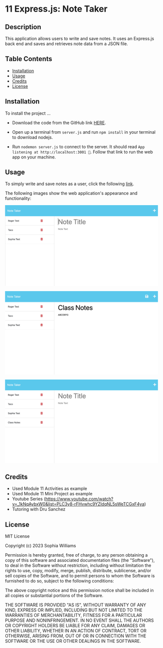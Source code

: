 # 11 Express.js: Note Taker

## Description 

This application allows users to write and save notes. It uses an Express.js back end and saves and retrieves note data from a JSON file.



## Table Contents 

- [Installation](#installation)
- [Usage](#usage)
- [Credits](#credits)
- [License](#license)



## Installation

To install the project ... 

* Download the code from the GitHub link [HERE](https://github.com/sophiawilliams16/note-taker). 

* Open up a terminal from `server.js` and run `npm install` in your terminal to download nodejs.  

* Run `nodemon server.js` to connect to the server. It should read  `App listening at http://localhost:3001 🚀`. Follow that link to run the web app on your machine. 



## Usage

To simply write and save notes as a user, click the following [link](https://note-taker-sophiawilliams-783b3e81c275.herokuapp.com/).

The following images show the web application's appearance and functionality:

![Existing notes are listed in the left-hand column with empty fields on the right-hand side for the new note’s title and text.](./images/screenshot-1.png)

![Note titled “Class Notes, “ABCDEFG” with other notes listed on the left.](./images/screenshot-2.png)

![After clicking the save button on the top right corner, the note appears on the right and the save button disappears](./images/screenshot-3.png)


## Credits 

  - Used Module 11 Activities as example 
  - Used Module 11 Mini Project as example 
  - Youtube Series (https://www.youtube.com/watch?v=_1kNqAybxW0&list=PLC3y8-rFHvwhc9YZIdqNL5sWeTCGxF4ya)
  - Tutoring with Dru Sanchez 


## License 

MIT License

Copyright (c) 2023 Sophia Williams

Permission is hereby granted, free of charge, to any person obtaining a copy
of this software and associated documentation files (the "Software"), to deal
in the Software without restriction, including without limitation the rights
to use, copy, modify, merge, publish, distribute, sublicense, and/or sell
copies of the Software, and to permit persons to whom the Software is
furnished to do so, subject to the following conditions:

The above copyright notice and this permission notice shall be included in all
copies or substantial portions of the Software.

THE SOFTWARE IS PROVIDED "AS IS", WITHOUT WARRANTY OF ANY KIND, EXPRESS OR
IMPLIED, INCLUDING BUT NOT LIMITED TO THE WARRANTIES OF MERCHANTABILITY,
FITNESS FOR A PARTICULAR PURPOSE AND NONINFRINGEMENT. IN NO EVENT SHALL THE
AUTHORS OR COPYRIGHT HOLDERS BE LIABLE FOR ANY CLAIM, DAMAGES OR OTHER
LIABILITY, WHETHER IN AN ACTION OF CONTRACT, TORT OR OTHERWISE, ARISING FROM,
OUT OF OR IN CONNECTION WITH THE SOFTWARE OR THE USE OR OTHER DEALINGS IN THE
SOFTWARE.


